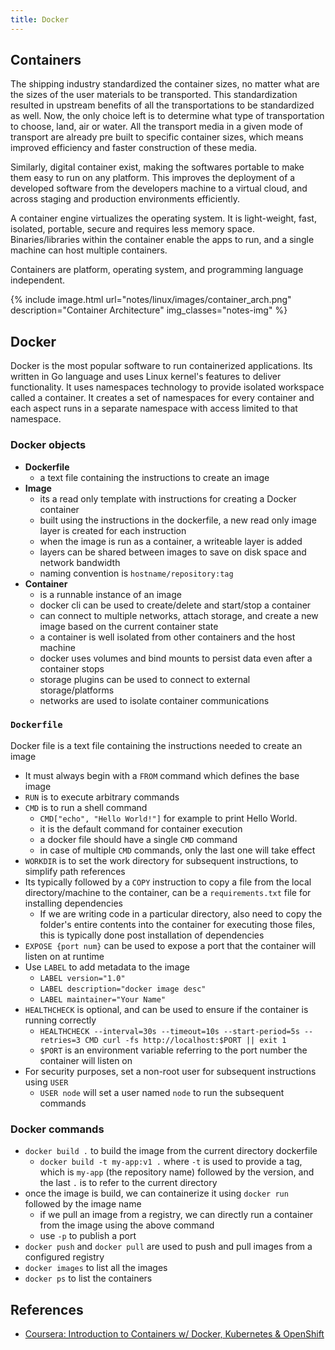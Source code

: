 ```yaml
---
title: Docker
---
```


## Containers
The shipping industry standardized the container sizes, no matter what are the sizes of the user materials to be transported. This standardization resulted in upstream benefits of all the transportations to be standardized as well. Now, the only choice left is to determine what type of transportation to choose, land, air or water. All the transport media in a given mode of transport are already pre built to specific container sizes, which means improved efficiency and faster construction of these media.

Similarly, digital container exist, making the softwares portable to make them easy to run on any platform. This improves the deployment of a developed software from the developers machine to a virtual cloud, and across staging and production environments efficiently.

A container engine virtualizes the operating system. It is light-weight, fast, isolated, portable, secure and requires less memory space. Binaries/libraries within the container enable the apps to run, and a single machine can host multiple containers.

Containers are platform, operating system, and programming language independent.

{% include image.html url="notes/linux/images/container_arch.png" description="Container Architecture" img_classes="notes-img" %}

## Docker
Docker is the most popular software to run containerized applications. Its written in Go language and uses Linux kernel's features to deliver functionality. It uses namespaces technology to provide isolated workspace called a container. It creates a set of namespaces for every container and each aspect runs in a separate namespace with access limited to that namespace.

### Docker objects
* **Dockerfile**
    * a text file containing the instructions to create an image
* **Image**
    * its a read only template with instructions for creating a Docker container
    * built using the instructions in the dockerfile, a new read only image layer is created for each instruction
    * when the image is run as a container, a writeable layer is added
    * layers can be shared between images to save on disk space and network bandwidth
    * naming convention is `hostname/repository:tag`
* **Container**
    * is a runnable instance of an image
    * docker cli can be used to create/delete and start/stop a container
    * can connect to multiple networks, attach storage, and create a new image based on the current container state
    * a container is well isolated from other containers and the host machine
    * docker uses volumes and bind mounts to persist data even after a container stops
    * storage plugins can be used to connect to external storage/platforms
    * networks are used to isolate container communications

### `Dockerfile`
Docker file is a text file containing the instructions needed to create an image
* It must always begin with a `FROM` command which defines the base image
* `RUN` is to execute arbitrary commands
* `CMD` is to run a shell command
    * `CMD["echo", "Hello World!"]` for example to print Hello World.
    * it is the default command for container execution
    * a docker file should have a single `CMD` command
    * in case of multiple `CMD` commands, only the last one will take effect
* `WORKDIR` is to set the work directory for subsequent instructions, to simplify path references
* Its typically followed by a `COPY` instruction to copy a file from the local directory/machine to the container, can be a `requirements.txt` file for installing dependencies
    * If we are writing code in a particular directory, also need to copy the folder's entire contents into the container for executing those files, this is typically done post installation of dependencies
* `EXPOSE {port num}` can be used to expose a port that the container will listen on at runtime
* Use `LABEL` to add metadata to the image
    * `LABEL version="1.0"`
    * `LABEL description="docker image desc"`
    * `LABEL maintainer="Your Name"`
* `HEALTHCHECK` is optional, and can be used to ensure if the container is running correctly
    * `HEALTHCHECK --interval=30s --timeout=10s --start-period=5s --retries=3 CMD curl -fs http://localhost:$PORT || exit 1`
    * `$PORT` is an environment variable referring to the port number the container will listen on
* For security purposes, set a non-root user for subsequent instructions using `USER`
    * `USER node` will set a user named `node` to run the subsequent commands

### Docker commands
* `docker build .` to build the image from the current directory dockerfile
    * `docker build -t my-app:v1 .` where `-t` is used to provide a tag, which is `my-app` (the repository name) followed by the version, and the last `.` is to refer to the current directory
* once the image is build, we can containerize it using `docker run` followed by the image name
    * if we pull an image from a registry, we can directly run a container from the image using the above command
    * use `-p` to publish a port
* `docker push` and `docker pull` are used to push and pull images from a configured registry
* `docker images` to list all the images
* `docker ps` to list the containers

## References
* [Coursera: Introduction to Containers w/ Docker, Kubernetes & OpenShift](https://www.coursera.org/learn/ibm-containers-docker-kubernetes-openshift)
